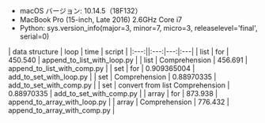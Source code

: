 - macOS バージョン: 10.14.5（18F132）
- MacBook Pro (15-inch, Late 2016) 2.6GHz Core i7
- Python: sys.version_info(major=3, minor=7, micro=3, releaselevel='final', serial=0)

| data structure | loop | time | script |
|:---:||:---:|---:|:---|
| list | for | 450.540 | append_to_list_with_loop.py |
| list | Comprehension | 456.691 | append_to_list_with_comp.py |
| set | for | 0.909365004 | add_to_set_with_loop.py |
| set | Comprehension | 0.88970335 | add_to_set_with_comp.py |
| set | convert from list Comprehension | 0.88970335 | add_to_set_with_comp.py |
| array | for | 873.938 | append_to_array_with_loop.py |
| array | Comprehension | 776.432 | append_to_array_with_comp.py |
